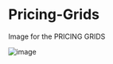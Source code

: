 # Pricing-Grids

Image for the PRICING GRIDS

![image](https://user-images.githubusercontent.com/52628678/175898560-9d89452a-3693-44bc-b455-737c69a4fc5f.png)
